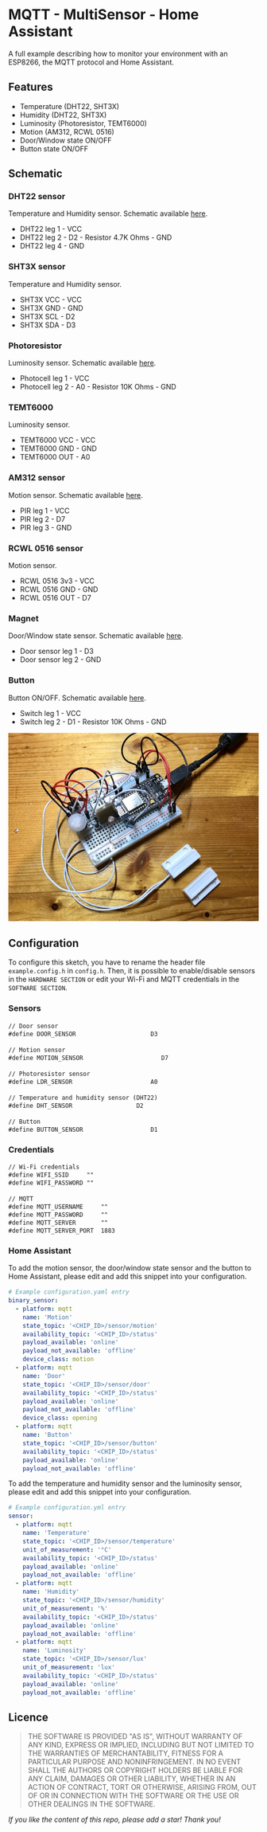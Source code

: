 # MQTT - MultiSensor - Home Assistant
A full example describing how to monitor your environment with an ESP8266, the MQTT protocol and Home Assistant.

## Features
- Temperature (DHT22, SHT3X)
- Humidity (DHT22, SHT3X)
- Luminosity (Photoresistor, TEMT6000)
- Motion (AM312, RCWL 0516)
- Door/Window state ON/OFF
- Button state ON/OFF

## Schematic
### DHT22 sensor
Temperature and Humidity sensor. Schematic available [here](https://github.com/mertenats/Open-Home-Automation/tree/master/ha_mqtt_sensor_dht22).

- DHT22 leg 1 - VCC
- DHT22 leg 2 - D2 - Resistor 4.7K Ohms - GND
- DHT22 leg 4 - GND

### SHT3X sensor
Temperature and Humidity sensor.

- SHT3X VCC - VCC
- SHT3X GND - GND
- SHT3X SCL - D2
- SHT3X SDA - D3

### Photoresistor
Luminosity sensor. Schematic available [here](https://github.com/mertenats/Open-Home-Automation/tree/master/ha_mqtt_sensor_photocell).

- Photocell leg 1 - VCC
- Photocell leg 2 - A0 - Resistor 10K Ohms - GND

### TEMT6000
Luminosity sensor.

- TEMT6000 VCC - VCC
- TEMT6000 GND - GND
- TEMT6000 OUT - A0

### AM312 sensor
Motion sensor. Schematic available [here](https://github.com/mertenats/Open-Home-Automation/tree/master/ha_mqtt_binary_sensor_pir).

- PIR leg 1 - VCC
- PIR leg 2 - D7
- PIR leg 3 - GND

### RCWL 0516 sensor
Motion sensor.

- RCWL 0516 3v3 - VCC
- RCWL 0516 GND - GND
- RCWL 0516 OUT - D7

### Magnet
Door/Window state sensor. Schematic available [here](https://github.com/mertenats/Open-Home-Automation/tree/master/ha_mqtt_binary_sensor_door).

- Door sensor leg 1 - D3
- Door sensor leg 2 - GND

### Button
Button ON/OFF. Schematic available [here](https://github.com/mertenats/Open-Home-Automation/tree/master/ha_mqtt_switch).

- Switch leg 1 - VCC
- Switch leg 2 - D1 - Resistor 10K Ohms - GND

![Schematic](Images/Schematic.jpg)

## Configuration
To configure this sketch, you have to rename the header file `example.config.h` in `config.h`. Then, it is possible to enable/disable sensors in the `HARDWARE SECTION` or edit your Wi-Fi and MQTT credentials in the `SOFTWARE SECTION`.

### Sensors
```
// Door sensor
#define DOOR_SENSOR                     D3

// Motion sensor
#define MOTION_SENSOR                      D7

// Photoresistor sensor
#define LDR_SENSOR                      A0

// Temperature and humidity sensor (DHT22)
#define DHT_SENSOR                  D2

// Button
#define BUTTON_SENSOR                   D1
```

### Credentials
```
// Wi-Fi credentials
#define WIFI_SSID     ""
#define WIFI_PASSWORD ""

// MQTT
#define MQTT_USERNAME     ""
#define MQTT_PASSWORD     ""
#define MQTT_SERVER       ""
#define MQTT_SERVER_PORT  1883
```

### Home Assistant
To add the motion sensor, the door/window state sensor and the button to Home Assistant, please edit and add this snippet into your configuration.

```yaml
# Example configuration.yaml entry
binary_sensor:
  - platform: mqtt
    name: 'Motion'
    state_topic: '<CHIP_ID>/sensor/motion'
    availability_topic: '<CHIP_ID>/status'
    payload_available: 'online'
    payload_not_available: 'offline'
    device_class: motion
  - platform: mqtt
    name: 'Door'
    state_topic: '<CHIP_ID>/sensor/door'
    availability_topic: '<CHIP_ID>/status'
    payload_available: 'online'
    payload_not_available: 'offline'
    device_class: opening
  - platform: mqtt
    name: 'Button'
    state_topic: '<CHIP_ID>/sensor/button'
    availability_topic: '<CHIP_ID>/status'
    payload_available: 'online'
    payload_not_available: 'offline'
```

To add the temperature and humidity sensor and the luminosity sensor, please edit and add this snippet into your configuration.

```yaml
# Example configuration.yml entry
sensor:
  - platform: mqtt
    name: 'Temperature'
    state_topic: '<CHIP_ID>/sensor/temperature'
    unit_of_measurement: '°C'
    availability_topic: '<CHIP_ID>/status'
    payload_available: 'online'
    payload_not_available: 'offline'
  - platform: mqtt
    name: 'Humidity'
    state_topic: '<CHIP_ID>/sensor/humidity'
    unit_of_measurement: '%'
    availability_topic: '<CHIP_ID>/status'
    payload_available: 'online'
    payload_not_available: 'offline'
  - platform: mqtt
    name: 'Luminosity'
    state_topic: '<CHIP_ID>/sensor/lux'
    unit_of_measurement: 'lux'
    availability_topic: '<CHIP_ID>/status'
    payload_available: 'online'
    payload_not_available: 'offline'
```

## Licence
> THE SOFTWARE IS PROVIDED "AS IS", WITHOUT WARRANTY OF ANY KIND, EXPRESS OR
  IMPLIED, INCLUDING BUT NOT LIMITED TO THE WARRANTIES OF MERCHANTABILITY,
  FITNESS FOR A PARTICULAR PURPOSE AND NONINFRINGEMENT. IN NO EVENT SHALL THE
  AUTHORS OR COPYRIGHT HOLDERS BE LIABLE FOR ANY CLAIM, DAMAGES OR OTHER
  LIABILITY, WHETHER IN AN ACTION OF CONTRACT, TORT OR OTHERWISE, ARISING FROM,
  OUT OF OR IN CONNECTION WITH THE SOFTWARE OR THE USE OR OTHER DEALINGS IN THE
  SOFTWARE.

*If you like the content of this repo, please add a star! Thank you!*
